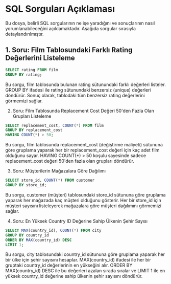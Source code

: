 # SQL Sorguları Açıklaması

Bu dosya, belirli SQL sorgularının ne işe yaradığını ve sonuçlarının nasıl yorumlanabileceğini açıklamaktadır. Aşağıda sorgular sırasıyla detaylandırılmıştır.

## 1. Soru: Film Tablosundaki Farklı Rating Değerlerini Listeleme

```sql
SELECT rating FROM film
GROUP BY rating;
```
Bu sorgu, film tablosunda bulunan rating sütunundaki farklı değerleri listeler. GROUP BY ifadesi ile rating sütunundaki benzersiz (unique) değerleri döndürür. Sonuç olarak, tablodaki tüm benzersiz rating değerlerini görmemizi sağlar.

2. Soru: Film Tablosunda Replacement Cost Değeri 50'den Fazla Olan Grupları Listeleme
```sql
SELECT replacement_cost, COUNT(*) FROM film
GROUP BY replacement_cost
HAVING COUNT(*) > 50;
```
Bu sorgu, film tablosunda replacement_cost (değiştirme maliyeti) sütununa göre gruplama yaparak her bir replacement_cost değeri için kaç adet film olduğunu sayar. HAVING COUNT(*) > 50 koşulu sayesinde sadece replacement_cost değeri 50'den fazla olan grupları döndürür.

3. Soru: Müşterilerin Mağazalara Göre Dağılımı
```sql
SELECT store_id, COUNT(*) FROM customer
GROUP BY store_id;
```
Bu sorgu, customer (müşteri) tablosundaki store_id sütununa göre gruplama yaparak her mağazada kaç müşteri olduğunu gösterir. Her bir store_id için müşteri sayısını listeleyerek mağazalara göre müşteri dağılımını görmemizi sağlar.

4. Soru: En Yüksek Country ID Değerine Sahip Ülkenin Şehir Sayısı
```sql
SELECT MAX(country_id), COUNT(*) FROM city
GROUP BY country_id
ORDER BY MAX(country_id) DESC
LIMIT 1;
```
Bu sorgu, city tablosundaki country_id sütununa göre gruplama yaparak her bir ülke için şehir sayısını hesaplar. MAX(country_id) ifadesi ile her bir gruptaki country_id değerlerinin en yükseğini alır. ORDER BY MAX(country_id) DESC ile bu değerleri azalan sırada sıralar ve LIMIT 1 ile en yüksek country_id değerine sahip ülkenin şehir sayısını döndürür.
